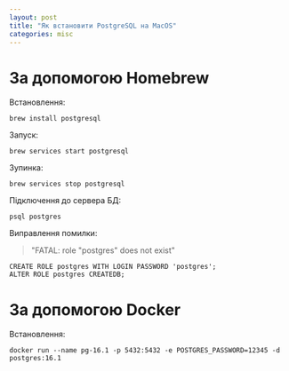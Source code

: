 ```yaml
---
layout: post
title: "Як встановити PostgreSQL на MacOS"
categories: misc
---
```


# За допомогою Homebrew
Встановлення:

```shell
brew install postgresql
```

Запуск:

```shell
brew services start postgresql
```

Зупинка:

```shell
brew services stop postgresql
```

Підключення до сервера БД:

```shell
psql postgres
```

Виправлення помилки: 
>"FATAL: role "postgres" does not exist"

```shell
CREATE ROLE postgres WITH LOGIN PASSWORD 'postgres';
ALTER ROLE postgres CREATEDB;
```

# За допомогою Docker

Встановлення:
```shell
docker run --name pg-16.1 -p 5432:5432 -e POSTGRES_PASSWORD=12345 -d postgres:16.1
```
